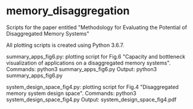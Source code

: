 # memory_disaggregation
Scripts for the paper entitled "Methodology for Evaluating the Potential of Disaggregated Memory Systems"

All plotting scripts is created using Python 3.6.7.

summary_apps_fig6.py: plotting script for Fig.6 "Capacity and bottleneck visualization of applications on a disaggregated memory systems". 
Commands: python3 summary_apps_fig6.py
Output: python3 summary_apps_fig6.py

system_design_space_fig4.py: plotting script for Fig.4 "Disaggregated memory system design space". 
Commands: python3 system_design_space_fig4.py
Output: system_design_space_fig4.pdf
